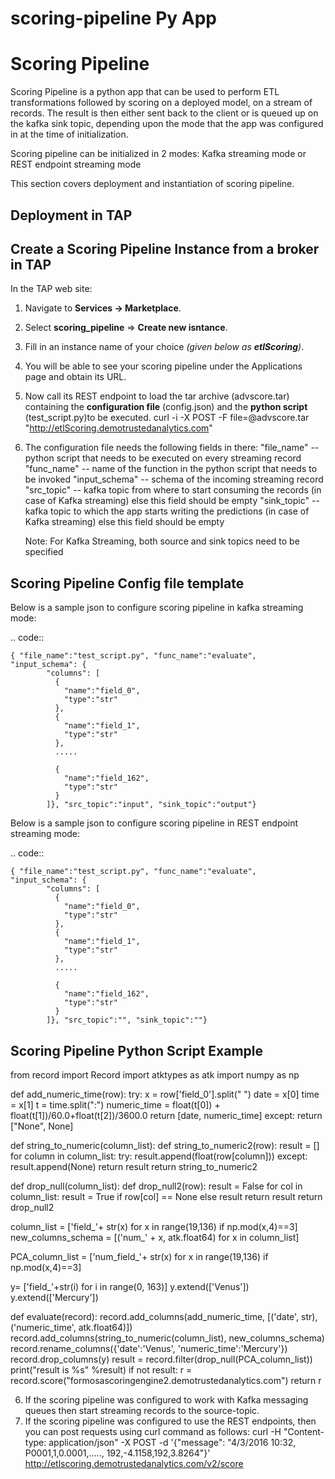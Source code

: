 # scoring-pipeline Py App

Scoring Pipeline
================
Scoring Pipeline is a python app that can be used to perform ETL transformations followed by scoring on a deployed model, on a stream of records. The result is then either sent back to the client or is queued up on the kafka sink topic, depending upon the mode that the app was configured in at the time of initialization.

Scoring pipeline can be initialized in 2 modes: Kafka streaming mode or REST endpoint streaming mode

This section covers deployment and instantiation of scoring pipeline.


Deployment in TAP
-----------------










Create a Scoring Pipeline Instance from a broker in TAP
-------------------------------------------------------

In the TAP web site:

1) Navigate to **Services -> Marketplace**.
2) Select **scoring_pipeline** => **Create new isntance**.
3) Fill in an instance name of your choice *(given below as **etlScoring**)*.
4) You will be able to see your scoring pipeline under the Applications page and obtain its URL.
5) Now call its REST endpoint to load the tar archive (advscore.tar) containing the **configuration file** (config.json) and the **python script** (test_script.py)to be executed.
    curl -i -X POST -F file=@advscore.tar  "http://etlScoring.demotrustedanalytics.com"
6) The configuration file needs the following fields in there:
    "file_name" -- python script that needs to be executed on every streaming record
    "func_name" -- name of the function in the python script that needs to be invoked
    "input_schema" -- schema of the incoming streaming record
    "src_topic" -- kafka topic from where to start consuming the records (in case of Kafka streaming) else this field should be empty
    "sink_topic" -- kafka topic to which the app starts writing the predictions (in case of Kafka streaming) else this field should be empty

    Note: For Kafka Streaming, both source and sink topics need to be specified

Scoring Pipeline Config file template
-------------------------------------

Below is a sample json to configure scoring pipeline in kafka streaming mode:

.. code::

    { "file_name":"test_script.py", "func_name":"evaluate", "input_schema": {
            "columns": [
              {
                "name":"field_0",
                "type":"str"
              },
              {
                "name":"field_1",
                "type":"str"
              },
              .....

              {
                "name":"field_162",
                "type":"str"
              }
            ]}, "src_topic":"input", "sink_topic":"output"}

Below is a sample json to configure scoring pipeline in REST endpoint streaming mode:

.. code::

    { "file_name":"test_script.py", "func_name":"evaluate", "input_schema": {
            "columns": [
              {
                "name":"field_0",
                "type":"str"
              },
              {
                "name":"field_1",
                "type":"str"
              },
              .....

              {
                "name":"field_162",
                "type":"str"
              }
            ]}, "src_topic":"", "sink_topic":""}



Scoring Pipeline Python Script Example
--------------------------------------


from record import Record
import atktypes as atk
import numpy as np


def add_numeric_time(row):
    try:
        x = row['field_0'].split(" ")
        date = x[0]
        time = x[1]
        t = time.split(":")
        numeric_time = float(t[0]) + float(t[1])/60.0+float(t[2])/3600.0
        return [date, numeric_time]
    except:
        return ["None", None]

def string_to_numeric(column_list):
    def string_to_numeric2(row):
        result = []
        for column in column_list:
            try:
                result.append(float(row[column]))
            except:
                result.append(None)
        return result
    return string_to_numeric2

def drop_null(column_list):
    def drop_null2(row):
        result = False
        for col in column_list:
            result = True if row[col] == None else result
        return result
    return drop_null2

column_list = ['field_'+ str(x) for x in range(19,136) if np.mod(x,4)==3]
new_columns_schema = [('num_' + x, atk.float64) for x in column_list]

PCA_column_list = ['num_field_'+ str(x) for x in range(19,136) if np.mod(x,4)==3]

y= ['field_'+str(i) for i in range(0, 163)]
y.extend(['Venus'])
y.extend(['Mercury'])

def evaluate(record):
    record.add_columns(add_numeric_time, [('date', str), ('numeric_time', atk.float64)])
    record.add_columns(string_to_numeric(column_list), new_columns_schema)
    record.rename_columns({'date':'Venus', 'numeric_time':'Mercury'})
    record.drop_columns(y)
    result = record.filter(drop_null(PCA_column_list))
    print("result is %s" %result)
    if not result:
    	r = record.score("formosascoringengine2.demotrustedanalytics.com")
    	return r


6) If the scoring pipeline was configured to work with Kafka messaging queues then start streaming records to the source-topic.
7) If the scoring pipeline was configured to use the REST endpoints, then you can post requests using curl command as follows:
    curl -H "Content-type: application/json" -X POST -d '{"message": "4/3/2016 10:32, P0001,1,0.0001,....., 192,-4.1158,192,3.8264"}' http://etlscoring.demotrustedanalytics.com/v2/score

```

